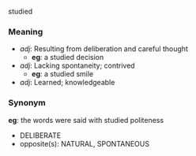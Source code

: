 studied
### Meaning
+ _adj_: Resulting from deliberation and careful thought
    + __eg__: a studied decision
+ _adj_: Lacking spontaneity; contrived
    + __eg__: a studied smile
+ _adj_: Learned; knowledgeable

### Synonym

__eg__: the words were said with studied politeness

+ DELIBERATE
+ opposite(s): NATURAL, SPONTANEOUS


